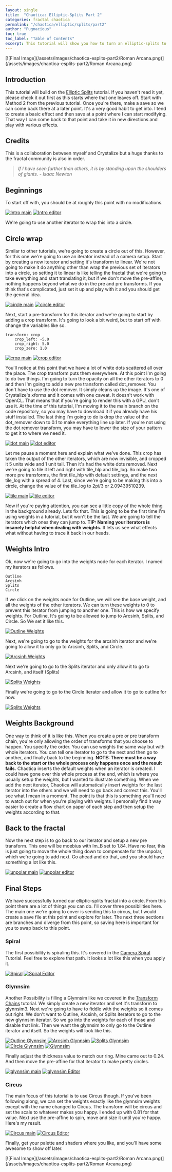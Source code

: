 ```yaml
---
layout: single
title:  "Chaotica: Elliptic-Splits Part 2"
categories: fractal chaotica
permalink: "/chaotica/elliptic/splits/part2"
author: "Pugnacious"
toc: true
toc_label: "Table of Contents"
excerpt: This tutorial will show you how to turn an elliptic-splits to 11.
---
```


[![Final Image](/assets/images/chaotica-esplits-part2/Roman Arcana.png)](/assets/images/chaotica-esplits-part2/Roman Arcana.png)

## Introduction

This tutorial will build on the [Elliptic Splits][esplits] tutorial.  If you haven't read it yet, please check it out first as this starts where that one leaves off.  Start with Method 2 from the previous tutorial.  Once you're there, make a save so we can come back there at a later point.  It's a very good habit to get into.  I tend to create a basic effect and then save at a point where I can start modifying.  That way I can come back to that point and take it in new directions and play with various effects.

## Credits

This is a collaboration between myself and Crystalize but a huge thanks to the fractal community is also in order.  

> *If I have seen further than others, it is by standing upon the shoulders of giants.  - Isaac Newton*

## Beginnings

To start off with, you should be at roughly this point with no modifications.  

[![Intro main](/assets/images/chaotica-esplits-part2/chaotica_aVRjmNSECZ.png)](/assets/images/chaotica-esplits-part2/chaotica_aVRjmNSECZ.png)
[![Intro editor](/assets/images/chaotica-esplits-part2/chaotica_VVyZWVQZam.png)](/assets/images/chaotica-esplits-part2/chaotica_VVyZWVQZam.png)

We're going to use another iterator to wrap this into a circle.

## Circle wrap

Similar to other tutorials, we're going to create a circle out of this.  However, for this one we're going to use an iterator instead of a camera setup.
Start by creating a new iterator and setting it's transform to linear.  We're not going to make it do anything other than wrap the previous set of iterators into a circle, so setting it to linear is like telling the fractal that we're going to take everything and start translating it, but if we don't move the pre-affine, nothing happens beyond what we do in the pre and pre transforms.  If you think that's complicated, just set it up and play with it and you should get the general idea.

[![circle main](/assets/images/chaotica-esplits-part2/chaotica_mHL7CPrgB6.jpg)](/assets/images/chaotica-esplits-part2/chaotica_mHL7CPrgB6.jpg)
[![circle editor](/assets/images/chaotica-esplits-part2/chaotica_fNFeNvcDb6.png)](/assets/images/chaotica-esplits-part2/chaotica_fNFeNvcDb6.png)

Next, start a pre-transform for this iterator and we're going to start by adding a crop transform.  It's going to look a bit weird, but to start off with change the variables like so.

    transform: crop
        crop_left: -5.0
        crop_right: 5.0
        crop_zero: 1.0

[![crop main](/assets/images/chaotica-esplits-part2/chaotica_3ek9C2PAlw.jpg)](/assets/images/chaotica-esplits-part2/chaotica_3ek9C2PAlw.jpg)
[![crop editor](/assets/images/chaotica-esplits-part2/chaotica_FLRLu4cgy5.png)](/assets/images/chaotica-esplits-part2/chaotica_FLRLu4cgy5.png)

You'll notice at this point that we have a lot of white dots scattered all over the place.  The crop transform puts them everywhere.  At this point I'm going to do two things.  I'm going to turn the opacity on all the other iterators to 0 and then I'm going to add a new pre transform called dot_remover.  You don't have to use the dot remover.  It simply cleans up the image.  It's one of Crystalize's xforms and it comes with one caveat.  It doesn't work with OpenCL.  That means that if you're going to render this with a GPU, don't use it.  At the time of this tutorial, I'm moving it to the main branch on the code repository, so you may have to download it if you already have his stuff installed. The last thing i'm going to do is drop the value of the dot_remover down to 0.1 to make everything line up later.  If you're not using the dot remover transform, you may have to lower the size of your pattern to get it to where we need it.

[![dot main](/assets/images/chaotica-esplits-part2/chaotica_DRzpDwbsND.png)](/assets/images/chaotica-esplits-part2/chaotica_DRzpDwbsND.png)
[![dot editor](/assets/images/chaotica-esplits-part2/chaotica_J7RGQM2dLb.png)](/assets/images/chaotica-esplits-part2/chaotica_J7RGQM2dLb.png)

Let me pause a moment here and explain what we've done.  This crop has taken the output of the other iterators, which are now invisible, and cropped it 5 units wide and 1 unit tall.  Then it's had the white dots removed.  Next we're going to tile it left and right with tile_hlp and tile_log.  So make two more pre transforms, the first tile_hlp with default settings, and the next tile_log with a spread of 4.  Last, since we're going to be making this into a circle, change the value of the tile_log to 2pi/3 or 2.09439510239.

[![tile main](/assets/images/chaotica-esplits-part2/chaotica_8hz8MK7kXe.png)](/assets/images/chaotica-esplits-part2/chaotica_8hz8MK7kXe.png)
[![tile editor](/assets/images/chaotica-esplits-part2/chaotica_boH5v3a6UG.png)](/assets/images/chaotica-esplits-part2/chaotica_boH5v3a6UG.png)

Now if you're paying attention, you can see a little copy of the whole thing in the background already.  Lets fix that.  This is going to be the first time I'm using weights in a tutorial, but it won't be the last.  We are going to tell the iterators which ones they can jump to.  **TIP: Naming your iterators is insanely helpful when dealing with weights.** It lets us see what effects what without having to trace it back in our heads.  

## Weights Intro

Ok, now we're going to go into the weights node for each iterator.  I named my iterators as follows.

    Outline
    Arcsinh
    Splits
    Circle

If we click on the weights node for Outline, we will see the base weight, and all the weights of the other iterators.  We can turn these weights to 0 to prevent this iterator from jumping to another one.  This is how we specify weights.  For Outline, It's going to be allowed to jump to Arcsinh, Splits, and Circle.  So We set it like this.

[![Outline Weights](/assets/images/chaotica-esplits-part2/chaotica_Nv9sB4nYeD.png)](/assets/images/chaotica-esplits-part2/chaotica_Nv9sB4nYeD.png)

Next, we're going to go to the weights for the arcsinh iterator and we're going to allow it to only go to Arcsinh, Splits, and Circle.

[![Arcsinh Weights](/assets/images/chaotica-esplits-part2/chaotica_wnBL7pRcMK.png)](/assets/images/chaotica-esplits-part2/chaotica_wnBL7pRcMK.png)

Next we're going to go to the Splits iterator and only allow it to go to Arcsinh, and itself (Splits)

[![Splits Weights](/assets/images/chaotica-esplits-part2/chaotica_DYcybJfn9j.png)](/assets/images/chaotica-esplits-part2/chaotica_DYcybJfn9j.png)

Finally we're going to go to the Circle Iterator and allow it to go to outline for now.

[![Splits Weights](/assets/images/chaotica-esplits-part2/chaotica_DYcybJfn9j.png)](/assets/images/chaotica-esplits-part2/chaotica_DYcybJfn9j.png)

## Weights Background

One way to think of it is like this.  When you create a pre or pre transform chain, you're only allowing the order of transforms that you choose to happen.  You specify the order.  You can use weights the same way but with whole iterators.  You can tell one iterator to go to the next and then go to another, and finally back to the beginning.  **NOTE: There must be a way back to the start or the whole process only happens once and the result fails.**  Chaotica inserts the default weights when an iterator is created.  I could have gone over this whole process at the end, which is where you usually setup the weights, but I wanted to illustrate something.  When we add the next iterator, Chaotica will automatically insert weights for the last iterator into the others and we will need to go back and correct this.  You'll see what I mean in a moment.  The point is that this is something you'll need to watch out for when you're playing with weights.  I personally find it way easier to create a flow chart on paper of each step and then setup the weights according to that.  

## Back to the fractal

Now the next step is to go back to our iterator and setup a new pre transform.  This one will be moebius with Im_B set to 1.84.  Have no fear, this is just going to move the whole thing down to compensate for the unpolar, which we're going to add next.  Go ahead and do that, and you should have something a lot like this.

[![unpolar main](/assets/images/chaotica-esplits-part2/chaotica_2RIV0JSC7y.png)](/assets/images/chaotica-esplits-part2/chaotica_2RIV0JSC7y.png)
[![unpolar editor](/assets/images/chaotica-esplits-part2/chaotica_UJa0N2G6ty.png)](/assets/images/chaotica-esplits-part2/chaotica_UJa0N2G6ty.png)

## Final Steps

We have successfully turned our elliptic-splits fractal into a circle. From this point there are a lot of things you can do.  I'll cover three possibilities here.  The main one we're going to cover is sending this to circus, but I would create a save file at this point and explore for later.  The next three sections are branches and diverge from this point, so saving here is important for you to swap back to this point.

### Spiral

The first possibility is spiraling this.  It's covered in the [Camera Spiral][camspiral] Tutorial.  Feel free to explore that path.  It looks a lot like this when you apply it.

[![Spiral](/assets/images/chaotica-esplits-part2/chaotica_9zUzyaPnWt.jpg)](/assets/images/chaotica-esplits-part2/chaotica_9zUzyaPnWt.jpg)
[![Spiral Editor](/assets/images/chaotica-esplits-part2/chaotica_HC64mvI8Ma.png)](/assets/images/chaotica-esplits-part2/chaotica_HC64mvI8Ma.png)

### Glynnsim

Another Possibility is filling a Glynnsim like we covered in the [Transform Chains][chains] tutorial.  We simply create a new iterator and set it's transform to glynnsim3.  Next we're going to have to fiddle with the weights so it comes out right.  We don't want to Outline, Arcsinh, or Splits iterators to go to the new glynnsim iterator.  So we go into the weights for each of those and disable that link.  Then we want the glynnsim to only go to the Outline iterator and itself.  So the weights will look like this.

[![Outline Glynnsim](/assets/images/chaotica-esplits-part2/chaotica_HOsrsvkGoA.png)](/assets/images/chaotica-esplits-part2/chaotica_HOsrsvkGoA.png)
[![Arcsinh Glynnsim](/assets/images/chaotica-esplits-part2/chaotica_9zpUS5j0mc.png)](/assets/images/chaotica-esplits-part2/chaotica_9zpUS5j0mc.png)
[![Splits Glynnsim](/assets/images/chaotica-esplits-part2/chaotica_e1kL7XJw0v.png)](/assets/images/chaotica-esplits-part2/chaotica_e1kL7XJw0v.png)
[![Circle Glynnsim](/assets/images/chaotica-esplits-part2/chaotica_QDP4343YYp.png)](/assets/images/chaotica-esplits-part2/chaotica_QDP4343YYp.png)
[![Glynnsim](/assets/images/chaotica-esplits-part2/chaotica_rzTXHyOwuo.png)](/assets/images/chaotica-esplits-part2/chaotica_rzTXHyOwuo.png)

Finally adjust the thickness value to match our ring.  Mine came out to 0.24.  And then move the pre-affine for that iterator to make pretty circles.

[![glynnsim main](/assets/images/chaotica-esplits-part2/chaotica_N0VOoc9loU.png)](/assets/images/chaotica-esplits-part2/chaotica_N0VOoc9loU.png)
[![glynnsim Editor](/assets/images/chaotica-esplits-part2/chaotica_EpYqkXMRQJ.png)](/assets/images/chaotica-esplits-part2/chaotica_EpYqkXMRQJ.png)

### Circus

The main focus of this tutorial is to use Circus though.  If you've been following along, we can set the weights exactly like the glynnsim weights except with the name changed to Circus. The transform will be circus and set the scale to whatever makes you happy.  I ended up with 0.81 for that value.  Next use the pre-affine to spin, move and size it until you're happy.  Here's my result.

[![Circus main](/assets/images/chaotica-esplits-part2/chaotica_ZqC1yqBG02.jpg)](/assets/images/chaotica-esplits-part2/chaotica_ZqC1yqBG02.jpg)
[![Circus Editor](/assets/images/chaotica-esplits-part2/chaotica_WxhJH2ugCh.png)](/assets/images/chaotica-esplits-part2/chaotica_WxhJH2ugCh.png)

Finally, get your palette and shaders where you like, and you'll have some awesome to show off later.  

[![Final Image](/assets/images/chaotica-esplits-part2/Roman Arcana.png)](/assets/images/chaotica-esplits-part2/Roman Arcana.png)

[camspiral]: https://blog.pugnacious.site/chaotica/camera/spiral
[esplits]: https://blog.pugnacious.site/chaotica/elliptic/splits
[chains]: https://blog.pugnacious.site/chaotica/transform/chains
